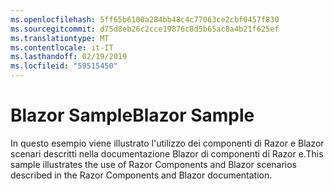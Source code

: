 ```yaml
---
ms.openlocfilehash: 5ff65b6100a284bb48c4c77063ce2cbf0457f830
ms.sourcegitcommit: d75d8eb26c2cce19876c8d5b65ac8a4b21f625ef
ms.translationtype: MT
ms.contentlocale: it-IT
ms.lasthandoff: 02/19/2019
ms.locfileid: "59515450"
---
```

# <a name="blazor-sample"></a><span data-ttu-id="a14d0-101">Blazor Sample</span><span class="sxs-lookup"><span data-stu-id="a14d0-101">Blazor Sample</span></span>

<span data-ttu-id="a14d0-102">In questo esempio viene illustrato l'utilizzo dei componenti di Razor e Blazor scenari descritti nella documentazione Blazor di componenti di Razor e.</span><span class="sxs-lookup"><span data-stu-id="a14d0-102">This sample illustrates the use of Razor Components and Blazor scenarios described in the Razor Components and Blazor documentation.</span></span>
